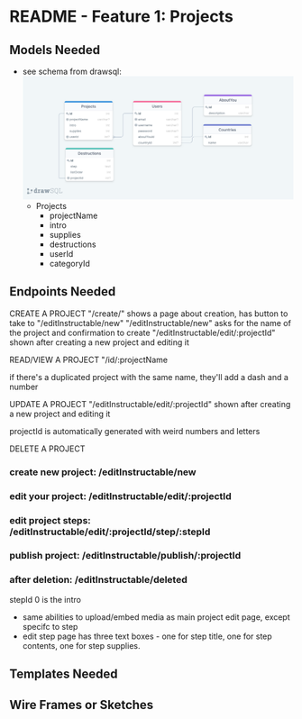 # README - Feature 1: Projects

## Models Needed

* see schema from drawsql: ![image](./modelImages/1-projects-drawSQL-export-2020-08-03_13_20.png "Basic Project Schema")
  * Projects
    * projectName
    * intro
    * supplies
    * destructions
    * userId
    * categoryId


## Endpoints Needed

CREATE A PROJECT
"/create/" shows a page about creation, has button to take to "/editInstructable/new"
"/editInstructable/new" asks for the name of the project and confirmation to create
"/editInstructable/edit/:projectId" shown after creating a new project and editing it

READ/VIEW A PROJECT
"/id/:projectName

if there's a duplicated project with the same name, they'll add a dash and a number

UPDATE A PROJECT
"/editInstructable/edit/:projectId" shown after creating a new project and editing it

projectId is automatically generated with weird numbers and letters

DELETE A PROJECT

### create new project: /editInstructable/new

### edit your project: /editInstructable/edit/:projectId

### edit project steps: /editInstructable/edit/:projectId/step/:stepId

### publish project: /editInstructable/publish/:projectId

### after deletion: /editInstructable/deleted

stepId 0 is the intro

* same abilities to upload/embed media as main project edit page, except specifc to step
* edit step page has three text boxes - one for step title, one for step contents, one for step supplies.

## Templates Needed

## Wire Frames or Sketches
